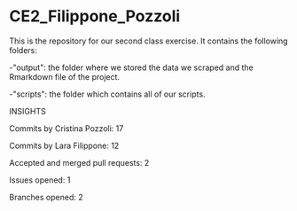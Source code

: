 # CE2_Filippone_Pozzoli

This is the repository for our second class exercise. It contains the following folders:

-"output": the folder where we stored the data we scraped and the Rmarkdown file of the project.

-"scripts": the folder which contains all of our scripts.

INSIGHTS

Commits by Cristina Pozzoli: 17

Commits by Lara Filippone: 12

Accepted and merged pull requests: 2

Issues opened: 1

Branches opened: 2
